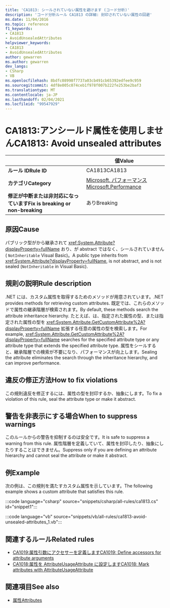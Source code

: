 ```yaml
---
title: 'CA1813: シールされていない属性を避けます (コード分析)'
description: 'コード分析ルール CA1813 の詳細: 封印されていない属性の回避'
ms.date: 11/04/2016
ms.topic: reference
f1_keywords:
- CA1813
- AvoidUnsealedAttributes
helpviewer_keywords:
- CA1813
- AvoidUnsealedAttributes
author: gewarren
ms.author: gewarren
dev_langs:
- CSharp
- VB
ms.openlocfilehash: 8bdfc08998f7737a03cb491cb65392edfee9c959
ms.sourcegitcommit: 4df8e005c074ceb1f978f007b222fe253be2baf3
ms.translationtype: MT
ms.contentlocale: ja-JP
ms.lasthandoff: 02/04/2021
ms.locfileid: "99547929"
---
```

# <a name="ca1813-avoid-unsealed-attributes"></a><span data-ttu-id="136b5-103">CA1813:アンシールド属性を使用しません</span><span class="sxs-lookup"><span data-stu-id="136b5-103">CA1813: Avoid unsealed attributes</span></span>

| | <span data-ttu-id="136b5-104">値</span><span class="sxs-lookup"><span data-stu-id="136b5-104">Value</span></span> |
|-|-|
| <span data-ttu-id="136b5-105">**ルール ID**</span><span class="sxs-lookup"><span data-stu-id="136b5-105">**Rule ID**</span></span> |<span data-ttu-id="136b5-106">CA1813</span><span class="sxs-lookup"><span data-stu-id="136b5-106">CA1813</span></span>|
| <span data-ttu-id="136b5-107">**カテゴリ**</span><span class="sxs-lookup"><span data-stu-id="136b5-107">**Category**</span></span> |[<span data-ttu-id="136b5-108">Microsoft. パフォーマンス</span><span class="sxs-lookup"><span data-stu-id="136b5-108">Microsoft.Performance</span></span>](performance-warnings.md)|
| <span data-ttu-id="136b5-109">**修正が中断または非対応になっています**</span><span class="sxs-lookup"><span data-stu-id="136b5-109">**Fix is breaking or non-breaking**</span></span> |<span data-ttu-id="136b5-110">あり</span><span class="sxs-lookup"><span data-stu-id="136b5-110">Breaking</span></span>|

## <a name="cause"></a><span data-ttu-id="136b5-111">原因</span><span class="sxs-lookup"><span data-stu-id="136b5-111">Cause</span></span>

<span data-ttu-id="136b5-112">パブリック型がから継承されて <xref:System.Attribute?displayProperty=fullName> おり、が abstract ではなく、シールされていません ( `NotInheritable` Visual Basic)。</span><span class="sxs-lookup"><span data-stu-id="136b5-112">A public type inherits from <xref:System.Attribute?displayProperty=fullName>, is not abstract, and is not sealed (`NotInheritable` in Visual Basic).</span></span>

## <a name="rule-description"></a><span data-ttu-id="136b5-113">規則の説明</span><span class="sxs-lookup"><span data-stu-id="136b5-113">Rule description</span></span>

<span data-ttu-id="136b5-114">.NET には、カスタム属性を取得するためのメソッドが用意されています。</span><span class="sxs-lookup"><span data-stu-id="136b5-114">.NET provides methods for retrieving custom attributes.</span></span> <span data-ttu-id="136b5-115">既定では、これらのメソッドで属性の継承階層が検索されます。</span><span class="sxs-lookup"><span data-stu-id="136b5-115">By default, these methods search the attribute inheritance hierarchy.</span></span> <span data-ttu-id="136b5-116">たとえば、は、指定された属性の型、または指定された属性の型を <xref:System.Attribute.GetCustomAttribute%2A?displayProperty=fullName> 拡張する任意の属性の型を検索します。</span><span class="sxs-lookup"><span data-stu-id="136b5-116">For example, <xref:System.Attribute.GetCustomAttribute%2A?displayProperty=fullName> searches for the specified attribute type or any attribute type that extends the specified attribute type.</span></span> <span data-ttu-id="136b5-117">属性をシールすると、継承階層での検索が不要になり、パフォーマンスが向上します。</span><span class="sxs-lookup"><span data-stu-id="136b5-117">Sealing the attribute eliminates the search through the inheritance hierarchy, and can improve performance.</span></span>

## <a name="how-to-fix-violations"></a><span data-ttu-id="136b5-118">違反の修正方法</span><span class="sxs-lookup"><span data-stu-id="136b5-118">How to fix violations</span></span>

<span data-ttu-id="136b5-119">この規則違反を修正するには、属性の型を封印するか、抽象にします。</span><span class="sxs-lookup"><span data-stu-id="136b5-119">To fix a violation of this rule, seal the attribute type or make it abstract.</span></span>

## <a name="when-to-suppress-warnings"></a><span data-ttu-id="136b5-120">警告を非表示にする場合</span><span class="sxs-lookup"><span data-stu-id="136b5-120">When to suppress warnings</span></span>

<span data-ttu-id="136b5-121">このルールからの警告を抑制するのは安全です。</span><span class="sxs-lookup"><span data-stu-id="136b5-121">It is safe to suppress a warning from this rule.</span></span> <span data-ttu-id="136b5-122">属性階層を定義していて、属性を封印したり、抽象にしたりすることはできません。</span><span class="sxs-lookup"><span data-stu-id="136b5-122">Suppress only if you are defining an attribute hierarchy and cannot seal the attribute or make it abstract.</span></span>

## <a name="example"></a><span data-ttu-id="136b5-123">例</span><span class="sxs-lookup"><span data-stu-id="136b5-123">Example</span></span>

<span data-ttu-id="136b5-124">次の例は、この規則を満たすカスタム属性を示しています。</span><span class="sxs-lookup"><span data-stu-id="136b5-124">The following example shows a custom attribute that satisfies this rule.</span></span>

:::code language="csharp" source="snippets/csharp/all-rules/ca1813.cs" id="snippet1":::

:::code language="vb" source="snippets/vb/all-rules/ca1813-avoid-unsealed-attributes_1.vb":::

## <a name="related-rules"></a><span data-ttu-id="136b5-125">関連するルール</span><span class="sxs-lookup"><span data-stu-id="136b5-125">Related rules</span></span>

- [<span data-ttu-id="136b5-126">CA1019:属性引数にアクセサーを定義します</span><span class="sxs-lookup"><span data-stu-id="136b5-126">CA1019: Define accessors for attribute arguments</span></span>](ca1019.md)
- [<span data-ttu-id="136b5-127">CA1018:属性を AttributeUsageAttribute に設定します</span><span class="sxs-lookup"><span data-stu-id="136b5-127">CA1018: Mark attributes with AttributeUsageAttribute</span></span>](ca1018.md)

## <a name="see-also"></a><span data-ttu-id="136b5-128">関連項目</span><span class="sxs-lookup"><span data-stu-id="136b5-128">See also</span></span>

- [<span data-ttu-id="136b5-129">属性</span><span class="sxs-lookup"><span data-stu-id="136b5-129">Attributes</span></span>](../../../standard/design-guidelines/attributes.md)
